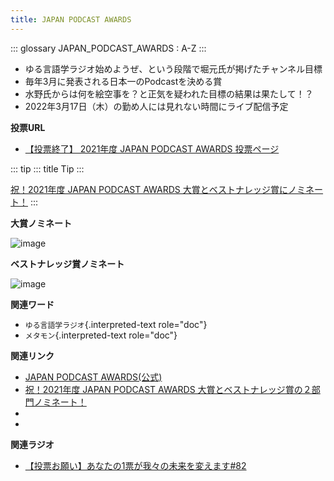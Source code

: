 ```yaml
---
title: JAPAN PODCAST AWARDS
---
```


::: glossary
JAPAN_PODCAST_AWARDS : A-Z
:::

-   ゆる言語学ラジオ始めようぜ、という段階で堀元氏が掲げたチャンネル目標
-   毎年3月に発表される日本一のPodcastを決める賞
-   水野氏からは何を絵空事を？と正気を疑われた目標の結果は果たして！？
-   2022年3月17日（木）の勤め人には見れない時間にライブ配信予定

**投票URL**

-   [【投票終了】 2021年度 JAPAN PODCAST AWARDS
    投票ページ](https://ssl.1242.com/aplform/form/aplform.php?fcode=jpa2021_listener)

::: tip
::: title
Tip
:::

[祝！2021年度 JAPAN PODCAST AWARDS
大賞とベストナレッジ賞にノミネート！](https://www.japanpodcastawards.com/nominations/)
:::

**大賞ノミネート**

![image](/_static/podcast_awards_of_the_year_nominations2021.png)

**ベストナレッジ賞ノミネート**

![image](/_static/podcast_awards_best_knowledge_nominations2021.png)

**関連ワード**

-   `ゆる言語学ラジオ`{.interpreted-text role="doc"}
-   `メタモン`{.interpreted-text role="doc"}

**関連リンク**

-   [JAPAN PODCAST AWARDS(公式)](https://japanpodcastawards.com/)
-   [祝！2021年度 JAPAN PODCAST AWARDS
    大賞とベストナレッジ賞の２部門ノミネート！](https://www.japanpodcastawards.com/nominations/)
-   
-   

**関連ラジオ**

-   [【投票お願い】あなたの1票が我々の未来を変えます#82](https://www.youtube.com/watch?v=f4grx-2ngzE)
